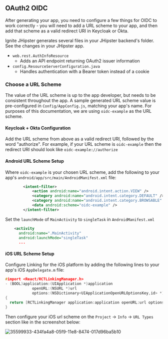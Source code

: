 ## OAuth2 OIDC

After generating your app, you need to configure a few things for OIDC to work correctly - you will need to add a URL 
scheme to your app, and then add that scheme as a valid redirect URI in Keycloak or Okta.


Ignite JHipster generates several files in your JHipster backend's folder.  See the changes in your JHipster app.
- `web.rest.AuthInfoResource`
  - Adds an API endpoint returning OAuth2 issuer information
- `config.ResourceServerConfiguration.java` 
  - Handles authentication with a Bearer token instead of a cookie
   
   
### Choose a URL Scheme
The value of the URL scheme is up to the app developer, but needs to be consistent throughout the app.  A sample generated URL scheme value is pre-configured in 
`Config/AppConfig.js`,  matching your app's name.  For purposes of this documentation, we are using `oidc-example` as the URL scheme.


#### Keycloak + Okta Configuration
Add the URL scheme from above as a valid redirect URI, followed by the word "authorize".  For example, if your URL scheme is `oidc-example` then the redirect URI
 should look like `oidc-example://authorize`

#### Android URL Scheme Setup
Where `oidc-example` is your chosen URL scheme, add the following to your app's `android/app/src/main/AndroidManifest.xml` file:
```xml
        <intent-filter>
            <action android:name="android.intent.action.VIEW" />
            <category android:name="android.intent.category.DEFAULT" />
            <category android:name="android.intent.category.BROWSABLE" />
            <data android:scheme="oidc-example" />
        </intent-filter>
```

Set the `launchMode` of `MainActivity` to `singleTask` in `AndroidManifest.xml`

```xml
    <activity
      android:name=".MainActivity"
      android:launchMode="singleTask"
      ...
```

#### iOS URL Scheme Setup
Configure Linking for the iOS platform by adding the following lines to your app's iOS `AppDelegate.m` file:

```c
#import <React/RCTLinkingManager.h>
- (BOOL)application:(UIApplication *)application
            openURL:(NSURL *)url
            options:(NSDictionary<UIApplicationOpenURLOptionsKey,id> *)options
{
  return [RCTLinkingManager application:application openURL:url options:options];
}
```
Then configure your iOS url scheme on the `Project` -> `Info` -> `URL Types` section like in the screenshot below:

![35599933-434fa4a8-05f9-11e8-8474-017d96ba5b10](https://user-images.githubusercontent.com/4294623/35661218-b5d2694e-06de-11e8-8cbb-bab63213f790.png)
